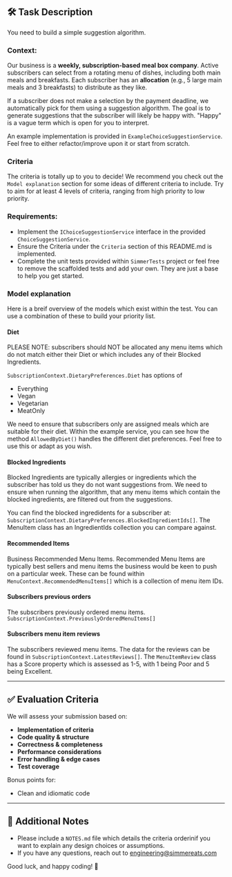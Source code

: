 ## 🛠 Task Description

You need to build a simple suggestion algorithm. 

### Context:

Our business is a **weekly, subscription-based meal box company**. Active subscribers can select from a rotating menu of dishes, including both main meals and breakfasts. Each subscriber has an **allocation** (e.g., 5 large main meals and 3 breakfasts) to distribute as they like.  

If a subscriber does not make a selection by the payment deadline, we automatically pick for them using a suggestion algorithm. The goal is to generate suggestions that the subscriber will likely be happy with. "Happy" is a vague term which is open for you to interpret.

An example implementation is provided in `ExampleChoiceSuggestionService`. Feel free to either refactor/improve upon it or start from scratch.

### Criteria

The criteria is totally up to you to decide! We recommend you check out the `Model explanation` section for some ideas of different criteria to include. Try to aim for at least 4 levels of criteria, ranging from high priority to low priority.

### Requirements:
- Implement the `IChoiceSuggestionService` interface in the provided `ChoiceSuggestionService`.
- Ensure the Criteria under the `Criteria` section of this README.md is implemented.
- Complete the unit tests provided within `SimmerTests` project or feel free to remove the scaffolded tests and add your own. They are just a base to help you get started.


### Model explanation

Here is a breif overview of the models which exist within the test. You can use a combination of these to build your priority list.

#### Diet

PLEASE NOTE: subscribers should NOT be allocated any menu items which do not match either their Diet or which includes any of their Blocked Ingredients.

`SubscriptionContext.DietaryPreferences.Diet` has options of 

- Everything
- Vegan
- Vegetarian
- MeatOnly

We need to ensure that subscribers only are assigned meals which are suitable for their diet. Within the example service, you can see how the method `AllowedByDiet()` handles the different diet preferences. Feel free to use this or adapt as you wish.

#### Blocked Ingredients

Blocked Ingredients are typically allergies or ingredients which the subscriber has told us they do not want suggestions from. We need to ensure when running the algorithm, that any menu items which contain the blocked ingredients, are filtered out from the suggestions.

You can find the blocked ingredidents for a subscriber at: `SubscriptionContext.DietaryPreferences.BlockedIngredientIds[]`. The MenuItem class has an IngredientIds collection you can compare against. 

#### Recommended Items

Business Recommended Menu Items. Recommended Menu Items are typically best sellers and menu items the business would be keen to push on a particular week. These can be found within `MenuContext.RecommendedMenuItems[]` which is a collection of menu item IDs. 

#### Subscribers previous orders

The subscribers previously ordered menu items. `SubscriptionContext.PreviouslyOrderedMenuItems[]`

#### Subscribers menu item reviews

The subscribers reviewed menu items. The data for the reviews can be found in `SubscriptionContext.LatestReviews[]`. The `MenuItemReview` class has a Score property which is assessed as 1-5, with 1 being Poor and 5 being Excellent.

---

## ✅ Evaluation Criteria

We will assess your submission based on:
- **Implementation of criteria**
- **Code quality & structure**
- **Correctness & completeness**
- **Performance considerations**
- **Error handling & edge cases**
- **Test coverage**

Bonus points for:
- Clean and idiomatic code

---

## 📖 Additional Notes

- Please include a `NOTES.md` file which details the criteria orderinif you want to explain any design choices or assumptions.
- If you have any questions, reach out to engineering@simmereats.com

Good luck, and happy coding! 🚀
